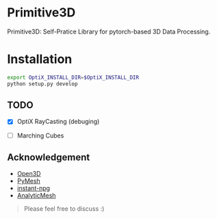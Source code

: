 # Primitive3D

Primitive3D: Self-Pratice Library for pytorch-based 3D Data Processing.

# Installation
```sh
export OptiX_INSTALL_DIR=$OptiX_INSTALL_DIR
python setup.py develop
```

## TODO
- [x] OptiX RayCasting (debuging)
- [ ] Marching Cubes


## Acknowledgement
- [Open3D](https://github.com/isl-org/Open3D)
- [PyMesh](https://github.com/PyMesh/PyMesh)
- [instant-npg](https://github.com/NVlabs/instant-ngp)
- [AnalyticMesh](https://github.com/Gorilla-Lab-SCUT/AnalyticMesh)

> Please feel free to discuss :)
